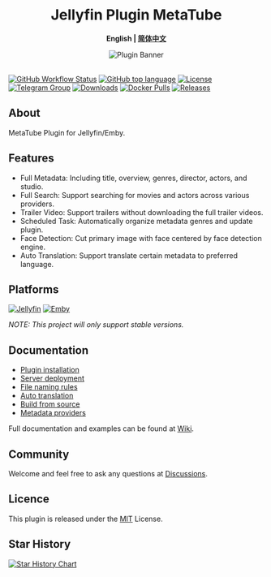 <h1 align="center">Jellyfin Plugin MetaTube</h1>
<p align="center"><b>English | <a href="README_ZH.md">简体中文</a></b></p>

<p align="center">
<img alt="Plugin Banner" src="https://metatube-community.github.io/images/banner-dark.png"/>
<br/>
<br/>

<a href="https://github.com/metatube-community/jellyfin-plugin-metatube/actions"><img alt="GitHub Workflow Status" src="https://img.shields.io/github/actions/workflow/status/metatube-community/jellyfin-plugin-metatube/dotnetcore.yml?branch=main&logo=github"></a>
<a href="https://github.com/metatube-community/jellyfin-plugin-metatube/search?l=c%23"><img alt="GitHub top language" src="https://img.shields.io/github/languages/top/metatube-community/jellyfin-plugin-metatube?color=%23239120&label=.NET&logo=csharp"></a>
<a href="https://github.com/metatube-community/jellyfin-plugin-metatube/blob/main/LICENSE"><img alt="License" src="https://img.shields.io/github/license/metatube-community/jellyfin-plugin-metatube"></a>
<a href="https://t.me/MetaTubePlugin"><img alt="Telegram Group" src="https://img.shields.io/badge/Telegram-2CA5E0?logo=telegram&logoColor=white"></a>
<a href="https://github.com/metatube-community/jellyfin-plugin-metatube"><img alt="Downloads" src="https://img.shields.io/github/downloads/metatube-community/jellyfin-plugin-metatube/total"></a>
<a href="https://hub.docker.com/r/metatube/metatube-server"><img alt="Docker Pulls" src="https://img.shields.io/docker/pulls/metatube/metatube-server?logo=docker"></a>
<a href="https://github.com/metatube-community/jellyfin-plugin-metatube/releases"><img alt="Releases" src="https://img.shields.io/github/v/release/metatube-community/jellyfin-plugin-metatube?include_prereleases&logo=smartthings"></a>

## About

MetaTube Plugin for Jellyfin/Emby.

## Features

- Full Metadata: Including title, overview, genres, director, actors, and studio.
- Full Search: Support searching for movies and actors across various providers.
- Trailer Video: Support trailers without downloading the full trailer videos.
- Scheduled Task: Automatically organize metadata genres and update plugin.
- Face Detection: Cut primary image with face centered by face detection engine.
- Auto Translation: Support translate certain metadata to preferred language.

## Platforms

[![Jellyfin](https://img.shields.io/static/v1?color=%2300A4DC&style=for-the-badge&label=Jellyfin&logo=jellyfin&message=10.8.x)](https://jellyfin.org/)
[![Emby](https://img.shields.io/static/v1?color=%2352B54B&style=for-the-badge&label=Emby&logo=emby&message=4.7.x)](https://emby.media/)

_NOTE: This project will only support stable versions._

## Documentation

- [Plugin installation](https://metatube-community.github.io/wiki/plugin-installation/)
- [Server deployment](https://metatube-community.github.io/wiki/server-deployment/)
- [File naming rules](https://metatube-community.github.io/wiki/naming-rules/)
- [Auto translation](https://metatube-community.github.io/wiki/auto-translation/)
- [Build from source](https://metatube-community.github.io/wiki/build-from-source/)
- [Metadata providers](https://metatube-community.github.io/wiki/metadata-providers/)

Full documentation and examples can be found at [Wiki](https://metatube-community.github.io/wiki/).

## Community

Welcome and feel free to ask any questions at [Discussions](https://github.com/metatube-community/jellyfin-plugin-metatube/discussions).

## Licence

This plugin is released under the [MIT](https://github.com/metatube-community/jellyfin-plugin-metatube/blob/main/LICENSE) License.

## Star History

[![Star History Chart](https://api.star-history.com/svg?repos=metatube-community/jellyfin-plugin-metatube&type=Date)](https://star-history.com/#metatube-community/jellyfin-plugin-metatube&Date)
